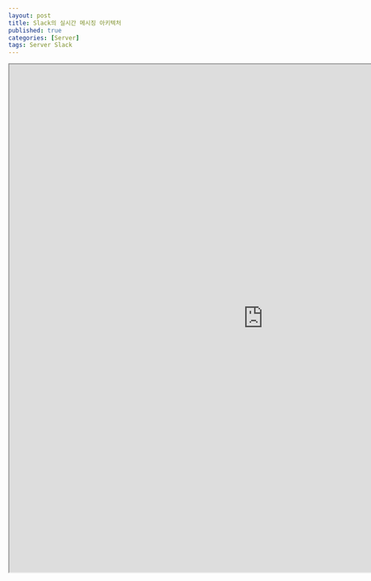 ```yaml
---
layout: post
title: Slack의 실시간 메시징 아키텍처
published: true
categories: [Server]
tags: Server Slack
---
```

<iframe width="1024" height="1024" src="https://docs.google.com/document/d/e/2PACX-1vQbxy5n73GYQasSPuhxlOAnVlkPCTbG37nllkcR0BHlaYqGV74s92s80Bzx_4iYVLU8HILWXKMFWV8N/pub?embedded=true"></iframe> 
   
